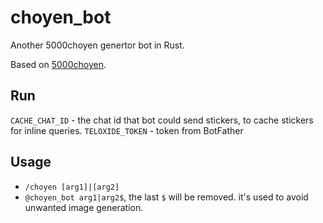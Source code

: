 # choyen_bot

Another 5000choyen genertor bot in Rust.

Based on [5000choyen](https://github.com/poly000/5000choyen).

## Run

`CACHE_CHAT_ID` - the chat id that bot could send stickers, to cache stickers for inline queries.
`TELOXIDE_TOKEN` - token from BotFather

## Usage

- `/choyen [arg1]|[arg2]`
- `@choyen_bot arg1|arg2$`, the last `$` will be removed. it's used to avoid unwanted image generation.
